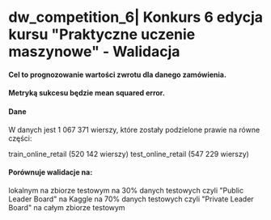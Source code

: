 # dw_competition_6| Konkurs 6 edycja kursu "Praktyczne uczenie maszynowe" - Walidacja

#### Cel to prognozowanie wartości zwrotu dla danego zamówienia.

#### Metryką sukcesu będzie mean squared error.

#### Dane
W danych jest 1 067 371 wierszy, które zostały podzielone prawie na równe części:

train_online_retail (520 142 wierszy)
test_online_retail (547 229 wierszy)

#### Porównuje walidacje na:
lokalnym na zbiorze testowym
na 30% danych testowych czyli "Public Leader Board" na Kaggle
na 70% danych testowych czyli "Private Leader Board"
na całym zbiorze testowym
